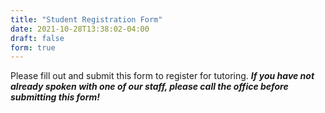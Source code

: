 ```yaml
---
title: "Student Registration Form"
date: 2021-10-28T13:38:02-04:00
draft: false
form: true
---
```


Please fill out and submit this form to register for tutoring. 
***If you have not already spoken with one of our staff, please call the office before submitting this form!***